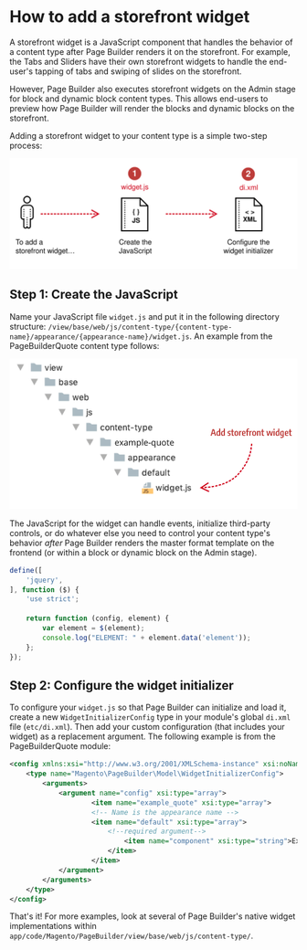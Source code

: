 # How to add a storefront widget

A storefront widget is a JavaScript component that handles the behavior of a content type after Page Builder renders it on the storefront. For example, the Tabs and Sliders have their own storefront widgets to handle the end-user's tapping of tabs and swiping of slides on the storefront.

However, Page Builder also executes storefront widgets on the Admin stage for block and dynamic block content types. This allows end-users to preview how Page Builder will render the blocks and dynamic blocks on the storefront.

Adding a storefront widget to your content type is a simple two-step process:

![How to add storefront widget](../images/how-to-add-storefront-widget.svg)

## Step 1: Create the JavaScript

Name your JavaScript file `widget.js` and put it in the following directory structure: `/view/base/web/js/content-type/{content-type-name}/appearance/{appearance-name}/widget.js`. An example from the PageBuilderQuote content type follows:

![Where to add storefront widget](../images/where-to-add-widget.png)

The JavaScript for the widget can handle events, initialize third-party controls, or do whatever else you need to control your content type's behavior _after_ Page Builder renders the master format template on the frontend (or within a block or dynamic block on the Admin stage).

``` javascript
define([
    'jquery',
], function ($) {
    'use strict';

    return function (config, element) {
        var element = $(element);
        console.log("ELEMENT: " + element.data('element'));
    };
});
```

## Step 2: Configure the widget initializer

To configure your `widget.js` so that Page Builder can initialize and load it, create a new `WidgetInitializerConfig` type in your module's global `di.xml` file (`etc/di.xml`). Then add your custom configuration (that includes your widget) as a replacement argument. The following example is from the PageBuilderQuote module:

``` xml
<config xmlns:xsi="http://www.w3.org/2001/XMLSchema-instance" xsi:noNamespaceSchemaLocation="urn:magento:framework:ObjectManager/etc/config.xsd">
    <type name="Magento\PageBuilder\Model\WidgetInitializerConfig">
        <arguments>
            <argument name="config" xsi:type="array">
                    <item name="example_quote" xsi:type="array">
                    <!-- Name is the appearance name -->
                    <item name="default" xsi:type="array">
                        <!--required argument-->
                            <item name="component" xsi:type="string">Example_PageBuilderQuote/js/content-type/example-quote/appearance/default/widget</item>
                        </item>
                    </item>
            </argument>
        </arguments>
    </type>
</config>
```

That's it! For more examples, look at several of Page Builder's native widget implementations within `app/code/Magento/PageBuilder/view/base/web/js/content-type/`.
